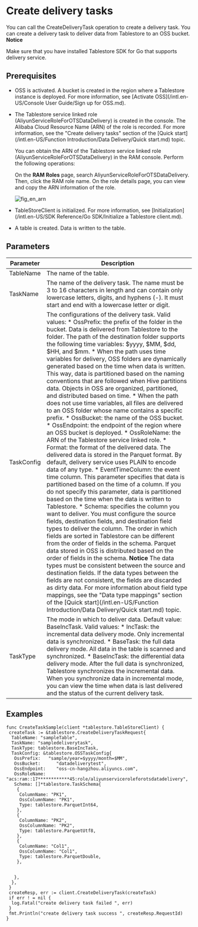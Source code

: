 Create delivery tasks 
==========================================

You can call the CreateDeliveryTask operation to create a delivery task. You can create a delivery task to deliver data from Tablestore to an OSS bucket.
**Notice**

Make sure that you have installed Tablestore SDK for Go that supports delivery service.

Prerequisites 
----------------------------------

* OSS is activated. A bucket is created in the region where a Tablestore instance is deployed. For more information, see [Activate OSS](/intl.en-US/Console User Guide/Sign up for OSS.md).

  

* The Tablestore service linked role (AliyunServiceRoleForOTSDataDelivery) is created in the console. The Alibaba Cloud Resource Name (ARN) of the role is recorded. For more information, see the "Create delivery tasks" section of the [Quick start](/intl.en-US/Function Introduction/Data Delivery/Quick start.md) topic.

  You can obtain the ARN of the Tablestore service linked role (AliyunServiceRoleForOTSDataDelivery) in the RAM console. Perform the following operations:

  On the **RAM Roles** page, search AliyunServiceRoleForOTSDataDelivery. Then, click the RAM role name. On the role details page, you can view and copy the ARN information of the role.

  ![fig_en_arn](https://static-aliyun-doc.oss-accelerate.aliyuncs.com/assets/img/en-US/8415512161/p237199.png)
  

* TableStoreClient is initialized. For more information, see [Initialization](/intl.en-US/SDK Reference/Go SDK/Initialize a Tablestore client.md).

  

* A table is created. Data is written to the table.

  




Parameters 
-------------------------------



| Parameter  |                                                                                                                                                                                                                                                                                                                                                                                                                                                                                                                                                                                                                                                                                                                                                                                                                                                                                                                                                                                                                                                                                                                                                                                                                                                        Description                                                                                                                                                                                                                                                                                                                                                                                                                                                                                                                                                                                                                                                                                                                                                                                                                                                                                                                                                                                                                                                                                                                                                                                                                                                        |
|------------|---------------------------------------------------------------------------------------------------------------------------------------------------------------------------------------------------------------------------------------------------------------------------------------------------------------------------------------------------------------------------------------------------------------------------------------------------------------------------------------------------------------------------------------------------------------------------------------------------------------------------------------------------------------------------------------------------------------------------------------------------------------------------------------------------------------------------------------------------------------------------------------------------------------------------------------------------------------------------------------------------------------------------------------------------------------------------------------------------------------------------------------------------------------------------------------------------------------------------------------------------------------------------------------------------------------------------------------------------------------------------------------------------------------------------------------------------------------------------------------------------------------------------------------------------------------------------------------------------------------------------------------------------------------------------------------------------------------------------------------------------------------------------------------------------------------------------------------------------------------------------------------------------------------------------------------------------------------------------------------------------------------------------------------------------------------------------------------------------------------------------------------------------------------------------------------------------------------------------------------------------------------------------------------------------------------------------------------------------------------------------------------------------------------------------------------------------------------------------------------------------------------------------|
| TableName  | The name of the table.                                                                                                                                                                                                                                                                                                                                                                                                                                                                                                                                                                                                                                                                                                                                                                                                                                                                                                                                                                                                                                                                                                                                                                                                                                                                                                                                                                                                                                                                                                                                                                                                                                                                                                                                                                                                                                                                                                                                                                                                                                                                                                                                                                                                                                                                                                                                                                                                                                                                                                    |
| TaskName   | The name of the delivery task.  The name must be 3 to 16 characters in length and can contain only lowercase letters, digits, and hyphens (-). It must start and end with a lowercase letter or digit.                                                                                                                                                                                                                                                                                                                                                                                                                                                                                                                                                                                                                                                                                                                                                                                                                                                                                                                                                                                                                                                                                                                                                                                                                                                                                                                                                                                                                                                                                                                                                                                                                                                                                                                                                                                                                                                                                                                                                                                                                                                                                                                                                                                                                                                                                                    |
| TaskConfig | The configurations of the delivery task. Valid values: * OssPrefix: the prefix of the folder in the bucket. Data is delivered from Tablestore to the folder. The path of the destination folder supports the following time variables: $yyyy, $MM, $dd, $HH, and $mm. * When the path uses time variables for delivery, OSS folders are dynamically generated based on the time when data is written. This way, data is partitioned based on the naming conventions that are followed when Hive partitions data. Objects in OSS are organized, partitioned, and distributed based on time.   * When the path does not use time variables, all files are delivered to an OSS folder whose name contains a specific prefix.     * OssBucket: the name of the OSS bucket.   * OssEndpoint: the endpoint of the region where an OSS bucket is deployed.   * OssRoleName: the ARN of the Tablestore service linked role.   * Format: the format of the delivered data. The delivered data is stored in the Parquet format. By default, delivery service uses PLAIN to encode data of any type.   * EventTimeColumn: the event time column. This parameter specifies that data is partitioned based on the time of a column. If you do not specify this parameter, data is partitioned based on the time when the data is written to Tablestore.   * Schema: specifies the column you want to deliver. You must configure the source fields, destination fields, and destination field types to deliver the column. The order in which fields are sorted in Tablestore can be different from the order of fields in the schema. Parquet data stored in OSS is distributed based on the order of fields in the schema. **Notice** The data types must be consistent between the source and destination fields. If the data types between the fields are not consistent, the fields are discarded as dirty data. For more information about field type mappings, see the "Data type mappings" section of the [Quick start](/intl.en-US/Function Introduction/Data Delivery/Quick start.md) topic.    |
| TaskType   | The mode in which to deliver data. Default value: BaseIncTask. Valid values: * IncTask: the incremental data delivery mode. Only incremental data is synchronized.   * BaseTask: the full data delivery mode. All data in the table is scanned and synchronized.   * BaseIncTask: the differential data delivery mode. After the full data is synchronized, Tablestore synchronizes the incremental data. When you synchronize data in incremental mode, you can view the time when data is last delivered and the status of the current delivery task.                                                                                                                                                                                                                                                                                                                                                                                                                                                                                                                                                                                                                                                                                                                                                                                                                                                                                                                                                                                                                                                                                                                                                                                                                                                                                                                                                                                                                                                                                                                                                                                                                                                                                                                                                                                                               |



Examples 
-----------------------------

    func CreateTaskSample(client *tablestore.TableStoreClient) {
     createTask := &tablestore.CreateDeliveryTaskRequest{
      TableName: "sampleTable",
      TaskName: "sampledeliverytask",
      TaskType: tablestore.BaseIncTask,
      TaskConfig: &tablestore.OSSTaskConfig{
       OssPrefix:   "sample/year=$yyyy/month=$MM",
       OssBucket:      "datadeliverytest",
       OssEndpoint:    "oss-cn-hangzhou.aliyuncs.com",
       OssRoleName:    "acs:ram::17************45:role/aliyunserviceroleforotsdatadelivery",
       Schema: []*tablestore.TaskSchema{
        {
         ColumnName: "PK1",
         OssColumnName: "PK1",
         Type: tablestore.ParquetInt64,
        },
        {
         ColumnName: "PK2",
         OssColumnName: "PK2",
         Type: tablestore.ParquetUtf8,
        },
        {
         ColumnName: "Col1",
         OssColumnName: "Col1",
         Type: tablestore.ParquetDouble,
        },
    
    
       },
      },
     }
     createResp, err := client.CreateDeliveryTask(createTask)
     if err ! = nil {
      log.Fatal("create delivery task failed ", err)
     }
     fmt.Println("create delivery task success ", createResp.RequestId)
    }





